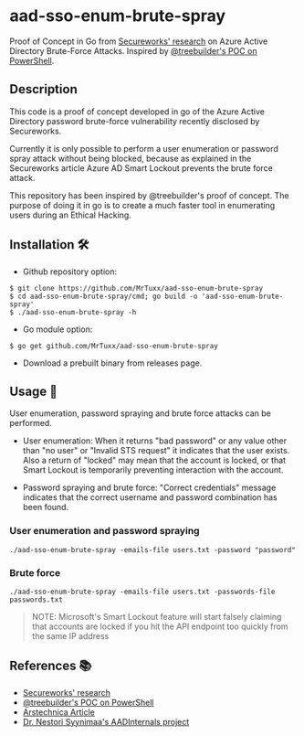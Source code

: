 # aad-sso-enum-brute-spray

Proof of Concept in Go from [Secureworks' research](https://www.secureworks.com/research/undetected-azure-active-directory-brute-force-attacks) on Azure Active Directory Brute-Force Attacks. Inspired by [@treebuilder's POC on PowerShell](https://github.com/treebuilder/aad-sso-enum-brute-spray).

## Description

This code is a proof of concept developed in go of the Azure Active Directory password brute-force vulnerability recently disclosed by Secureworks.

Currently it is only possible to perform a user enumeration or password spray attack without being blocked, because as explained in the Secureworks article Azure AD Smart Lockout prevents the brute force attack.

This repository has been inspired by @treebuilder's proof of concept. The purpose of doing it in go is to create a much faster tool in enumerating users during an Ethical Hacking.

## Installation 🛠

- Github repository option:
```
$ git clone https://github.com/MrTuxx/aad-sso-enum-brute-spray
$ cd aad-sso-enum-brute-spray/cmd; go build -o 'aad-sso-enum-brute-spray'
$ ./aad-sso-enum-brute-spray -h
```
- Go module option:
```
$ go get github.com/MrTuxx/aad-sso-enum-brute-spray
```
- Download a prebuilt binary from releases page.

## Usage 🚀

User enumeration, password spraying and brute force attacks can be performed.

- User enumeration: When it returns "bad password" or any value other than "no user" or "Invalid STS request" it indicates that the user exists. Also a return of "locked" may mean that the account is locked, or that Smart Lockout is temporarily preventing interaction with the account.

- Password spraying and brute force: "Correct credentials" message indicates that the correct username and password combination has been found.

### User enumeration and password spraying

`./aad-sso-enum-brute-spray -emails-file users.txt -password "password"`

### Brute force

`./aad-sso-enum-brute-spray -emails-file users.txt -passwords-file passwords.txt`

>NOTE: Microsoft's Smart Lockout feature will start falsely claiming that accounts are locked if you hit the API endpoint too quickly from the same IP address

## References :books:

- [Secureworks' research](https://www.secureworks.com/research/undetected-azure-active-directory-brute-force-attacks)
- [@treebuilder's POC on PowerShell](https://github.com/treebuilder/aad-sso-enum-brute-spray)
- [Arstechnica Article](https://arstechnica.com/information-technology/2021/09/new-azure-active-directory-password-brute-forcing-flaw-has-no-fix/)
- [Dr. Nestori Syynimaa's AADInternals project](https://raw.githubusercontent.com/Gerenios/AADInternals/eade775c6cd4f8ed16bd77602e1ea12a02fe265e/KillChain_utils.ps1)

